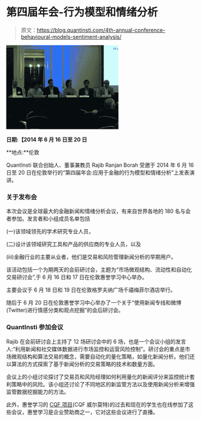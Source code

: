 # 第四届年会-行为模型和情绪分析

> 原文：<https://blog.quantinsti.com/4th-annual-conference-behavioural-models-sentiment-analysis/>

![Rajib Ranjan Borah at 4th Behavioural Models & Sentiment Analysis Annual Conference](img/3f5baf65842e5a7444db9d25f5cd97ad.png)

**日期:【2014 年 6 月 16 日至 20 日**

**地点:**伦敦

QuantInsti 联合创始人、董事兼教员 Rajib Ranjan Borah 受邀于 2014 年 6 月 16 日至 20 日在伦敦举行的“第四届年会:应用于金融的行为模型和情绪分析”上发表演讲。

### **关于发布会**

本次会议是全球最大的金融新闻和情绪分析会议，有来自世界各地的 180 名与会者参加。发言者和小组成员名单包括

(一)该领域领先的学术研究专业人员，

(二)设计该领域研究工具和产品的供应商的专业人员，以及

(iii)金融行业的主要从业者，他们是交易和风险管理新闻分析的早期用户。

该活动包括一个为期两天的会前研讨会，主题为“市场微观结构、流动性和自动化交易研讨会”,于 6 月 16 日和 17 日在伦敦惠誉学习中心举办。

主要会议于 6 月 18 日和 19 日在伦敦格罗夫纳广场千禧梅菲尔酒店举行。

随后于 6 月 20 日在伦敦惠誉学习中心举办了一个关于“使用新闻专线和微博(Twitter)进行情感分类和观点挖掘”的会后研讨会。

### **QuantInsti 参加会议**

Rajib 在会前研讨会上主持了 12 场研讨会中的 6 场，也是一个会议小组的发言人:“利用新闻和社交媒体数据进行市场监控和运营风险控制”。研讨会的重点是市场微观结构和算法交易的概念，需要自动化的量化策略，如量化新闻分析。他们还以算法的方式探索了基于新闻分析的交易策略的技术和数量方面。

会议上的小组讨论探讨了交易员和风险经理如何利用量化的新闻评分来监控统计套利策略中的风险。该小组还讨论了不同地区的新监管方法以及使用新闻分析来增强监管数据挖掘能力的方法。

此外，惠誉学习的 [CQF 项目](https://www.quantinsti.com/courses/cqf/)(CQF 威尔莫特)的过去和现在的学生也在线参加了这些会议，惠誉学习是企业赞助商之一，它对这些会议进行了直播。